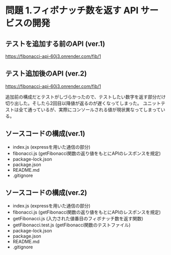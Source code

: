 # 問題 1.フィボナッチ数を返す API サービスの開発
## テストを追加する前のAPI (ver.1)
https://fibonacci-api-60j3.onrender.com/fib/1
## テスト追加後のAPI (ver.2)
https://fibonacci-api-60j3.onrender.com/fib/1

追加前の構成だとテストがしづらかったので、テストしたい数字を返す部分だけ切り出した。そしたら2回目以降値が返るのが遅くなってしまった。
ユニットテストは全て通っているが、実際にコンソールされる値が現状異なってしまっている。

## ソースコードの構成(ver.1)
- index.js (expressを用いた通信の部分)
- fibonacci.js (getFibonacci関数の返り値をもとにAPIのレスポンスを規定)
- package-lock.json
- package.json
- README.md
- .gitignore
## ソースコードの構成(ver.2)
- index.js (expressを用いた通信の部分)
- fibonacci.js (getFibonacci関数の返り値をもとにAPIのレスポンスを規定)
- getFibonacci.js (入力された値番目のフィボナッチ数を返す関数)
- getFibonacci.test.js (getFibonacci関数のテストファイル)
- package-lock.json
- package.json
- README.md
- .gitignore


